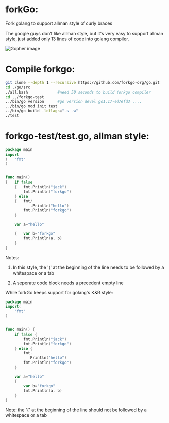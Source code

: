 # forkGo:

Fork golang to support allman style of curly braces 

The google guys don't like allman style, but it's very easy to support allman style, just added only 13 lines of code into golang compiler.

![Gopher image](https://avatars.githubusercontent.com/u/86223803)

# Compile forkgo:
```bash
git clone --depth 1 --recursive https://github.com/forkgo-org/go.git
cd ./go/src
./all.bash             #need 50 seconds to build forkgo compiler           
cd ../forkgo-test
../bin/go version      #go version devel go1.17-ed7efd3 ....
../bin/go mod init test
../bin/go build -ldflags="-s -w"
./test
```

# forkgo-test/test.go, allman style:

```go
package main
import
(   "fmt"
)


func main()
{   if false
    {   fmt.Println("jack")
        fmt.Println("forkgo")
    } else
    {   fmt/
           .Println("hello")
        fmt.Println("forkgo")
    }

    var a="hello"

    {   var b="forkgo"
        fmt.Println(a, b)
    }
}

```

Notes:

1. In this style, the '{' at the beginning of the line needs to be followed by a whitespace or a tab

2. A seperate code block needs a precedent empty line

While forkGo keeps support for golang's K&R style:

```go
package main
import(
    "fmt"
)


func main() {
    if false {
        fmt.Println("jack")
        fmt.Println("forkgo")
    } else {
        fmt.
           Println("hello")
        fmt.Println("forkgo")
    }

    var a="hello"
    {
        var b="forkgo"
        fmt.Println(a, b)
    }
}

```

Note:  the '{' at the beginning of the line should not be followed by a whitespace or a tab
